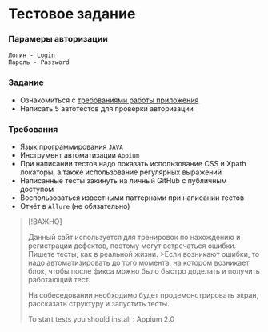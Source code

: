 # Тестовое задание 
### Парамеры авторизации
```
Логин - Login
Пароль - Password
```
### Задание
- Ознакомиться с [требованиями работы приложения](Требования%20работы%20приложения.docx)
- Написать 5 автотестов для проверки авторизации
### Требования
- Язык программирования `JAVA`
- Инструмент автоматизации `Appium`
- При написании тестов надо показать использование CSS и Xpath локаторы, а также использование регулярных выражений
- Написанные тесты закинуть на личный GitHub с публичным доступом
- Воспользоваться известными паттернами при написании тестов
- Отчёт в `Allure` (не обязательно)

>[!ВАЖНО]
>
>Данный сайт используется для тренировок по нахождению и регистрации дефектов, поэтому могут встречаться ошибки. Пишете тесты, как в реальной жизни. >Если возникают ошибки, то надо автоматизировать до того момента, на котором возникает блок, чтобы после фикса можно было быстро доделать и получить работающий тест.
>
>На собеседовании необходимо будет продемонстрировать экран, рассказать структуру и запустить тесты.
> 
> 
> To start tests you should install : 
> Appium 2.0
